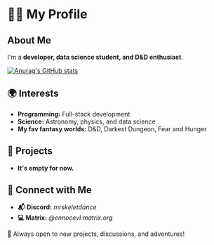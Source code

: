 # 🏴‍☠️ My Profile

## About Me
I'm a **developer, data science student, and D&D enthusiast**. 

[![Anurag's GitHub stats](https://github-readme-stats.vercel.app/api?username=Alikhan-Amandinov)](https://github.com/anuraghazra/github-readme-stats)

## 🌍 Interests
- **Programming:** Full-stack development 
- **Science:** Astronomy, physics, and data science  
- **My fav fantasy worlds:** D&D, Darkest Dungeon, Fear and Hunger

## 📌 Projects
- **It's empty for now.**

## 🔗 Connect with Me
- **📬 Discord:** *mrskeletdance*
- **💻 Matrix:** *@ennocevl:matrix.org*

🚀 Always open to new projects, discussions, and adventures!
